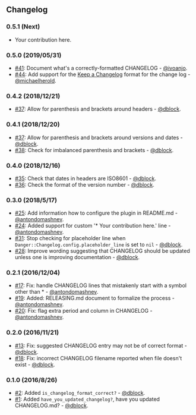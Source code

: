 ## Changelog

### 0.5.1 (Next)

* Your contribution here.

### 0.5.0 (2019/05/31)

* [#41](https://github.com/dblock/danger-changelog/pull/41): Document what's a correctly-formatted CHANGELOG - [@ivoanjo](https://github.com/ivoanjo).
* [#44](https://github.com/dblock/danger-changelog/pull/44): Add support for the [Keep a Changelog](https://keepachangelog.com) format for the change log - [@michaelherold](https://github.com/michaelherold).

### 0.4.2 (2018/12/21)

* [#37](https://github.com/dblock/danger-changelog/issues/37): Allow for parenthesis and brackets around headers - [@dblock](https://github.com/dblock).

### 0.4.1 (2018/12/20)

* [#37](https://github.com/dblock/danger-changelog/issues/37): Allow for parenthesis and brackets around versions and dates - [@dblock](https://github.com/dblock).
* [#38](https://github.com/dblock/danger-changelog/pull/38): Check for imbalanced parenthesis and brackets - [@dblock](https://github.com/dblock).

### 0.4.0 (2018/12/16)

* [#35](https://github.com/dblock/danger-changelog/pull/35): Check that dates in headers are ISO8601 - [@dblock](https://github.com/dblock).
* [#36](https://github.com/dblock/danger-changelog/pull/36): Check the format of the version number - [@dblock](https://github.com/dblock).

### 0.3.0 (2018/5/17)

* [#25](https://github.com/dblock/danger-changelog/pull/25): Add information how to configure the plugin in README.md - [@antondomashnev](https://github.com/antondomashnev).
* [#24](https://github.com/dblock/danger-changelog/pull/24): Added support for custom '* Your contribution here.' line - [@antondomashnev](https://github.com/antondomashnev).
* [#31](https://github.com/dblock/danger-changelog/pull/31): Stop checking for placeholder line when `Danger::Changelog.config.placeholder_line` is set to `nil` - [@dblock](https://github.com/dblock).
* [#28](https://github.com/dblock/danger-changelog/issues/28): Improve wording suggesting that CHANGELOG should be updated unless one is improving documentation - [@dblock](https://github.com/dblock).

### 0.2.1 (2016/12/04)

* [#17](https://github.com/dblock/danger-changelog/pull/17): Fix: handle CHANGELOG lines that mistakenly start with a symbol other than * - [@antondomashnev](https://github.com/antondomashnev).
* [#19](https://github.com/dblock/danger-changelog/pull/19): Added: RELEASING.md document to formalize the process - [@antondomashnev](https://github.com/antondomashnev).
* [#20](https://github.com/dblock/danger-changelog/pull/20): Fix: flag extra period and column in CHANGELOG - [@antondomashnev](https://github.com/antondomashnev).

### 0.2.0 (2016/11/21)

* [#13](https://github.com/dblock/danger-changelog/pull/13): Fix: suggested CHANGELOG entry may not be of correct format - [@dblock](https://github.com/dblock).
* [#18](https://github.com/dblock/danger-changelog/pull/18): Fix: incorrect CHANGELOG filename reported when file doesn't exist - [@dblock](https://github.com/dblock).

### 0.1.0 (2016/8/26)

* [#2](https://github.com/dblock/danger-changelog/pull/2): Added `is_changelog_format_correct?` - [@dblock](https://github.com/dblock).
* [#1](https://github.com/dblock/danger-changelog/pull/1): Added `have_you_updated_changelog?`, have you updated CHANGELOG.md? - [@dblock](https://github.com/dblock).
